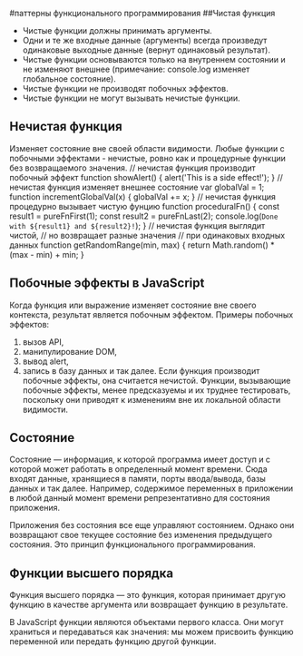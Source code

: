 #паттерны функционального программирования
##Чистая функция
- Чистые функции должны принимать аргументы.
- Одни и те же входные данные (аргументы) всегда произведут одинаковые выходные данные (вернут одинаковый результат).
- Чистые функции основываются только на внутреннем состоянии и не изменяют внешнее (примечание: console.log изменяет глобальное состояние).
- Чистые функции не производят побочных эффектов.
- Чистые функции не могут вызывать нечистые функции.
## Нечистая функция
Изменяет состояние вне своей области видимости.
Любые функции с побочными эффектами - нечистые, ровно как и процедурные функции без возвращаемого значения.
// нечистая функция производит побочный эффект
function showAlert() {
  alert('This is a side effect!');
}
// нечистая функция изменяет внешнее состояние
var globalVal = 1;
function incrementGlobalVal(x) {
  globalVal += x;
}
// нечистая функция процедурно вызывает чистую фунцию
function proceduralFn() {
  const result1 = pureFnFirst(1);
  const result2 = pureFnLast(2);
  console.log(`Done with ${result1} and ${result2}!`);
}
// нечистая функция выглядит чистой,
// но возвращает разные значения
// при одинаковых входных данных
function getRandomRange(min, max) {
  return Math.random() * (max - min) + min;
}
## Побочные эффекты в JavaScript
Когда функция или выражение изменяет состояние вне своего контекста, результат является побочным эффектом. Примеры побочных эффектов: 
1. вызов API,
2. манипулирование DOM,
3. вывод alert,
4. запись в базу данных и так далее.
Если функция производит побочные эффекты, она считается нечистой. Функции, вызывающие побочные эффекты, менее предсказуемы и их труднее тестировать, поскольку они приводят к изменениям вне их локальной области видимости.
## Состояние
Состояние — информация, к которой программа имеет доступ и с которой может работать в определенный момент времени. Сюда входят данные, хранящиеся в памяти, порты ввода/вывода, базы данных и так далее. Например, содержимое переменных в приложении в любой данный момент времени репрезентативно для состояния приложения.

Приложения без состояния все еще управляют состоянием. Однако они возвращают свое текущее состояние без изменения предыдущего состояния. Это принцип функционального программирования.
## Функции высшего порядка
Функция высшего порядка — это функция, которая принимает другую функцию в качестве аргумента или возвращает функцию в результате.

В JavaScript функции являются объектами первого класса. Они могут храниться и передаваться как значения: мы можем присвоить функцию переменной или передать функцию другой функции.
